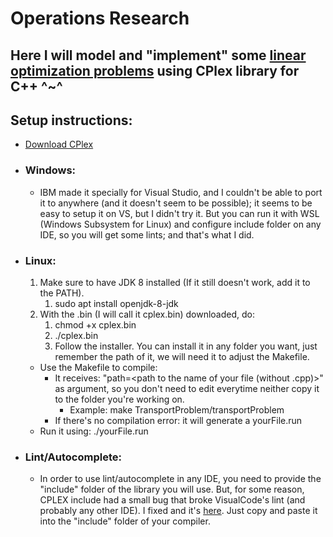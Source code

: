 # Operations Research
## Here I will model and "implement" some [linear optimization problems](https://1drv.ms/f/s!Av7ZeqaYG5k95619kGFrdFsHfB80LA) using CPlex library for C++ ^~^

## Setup instructions:
* [Download CPlex](https://www.ibm.com/developerworks/br/downloads/ws/ilogcplex/index.html)
* ### Windows:
  * IBM made it specially for Visual Studio, and I couldn't be able to port it to anywhere (and it doesn't seem to be possible); it seems to be easy to setup it on VS, but I didn't try it. But you can run it with WSL (Windows Subsystem for Linux) and configure include folder on any IDE, so you will get some lints; and that's what I did.
* ### Linux:
  1. Make sure to have JDK 8 installed (If it still doesn't work, add it to the PATH).
      1. sudo apt install openjdk-8-jdk
  2. With the .bin (I will call it cplex.bin) downloaded, do:
      1. chmod +x cplex.bin
      2. ./cplex.bin
      3. Follow the installer. You can install it in any folder you want, just remember the path of it, we will need it to adjust the Makefile.
  * Use the Makefile to compile:
      * It receives: "path=\<path to the name of your file (without .cpp)\>" as argument, so you don't need to edit everytime neither copy it to the folder you're working on.
        * Example: make TransportProblem/transportProblem
      * If there's no compilation error: it will generate a yourFile.run
  * Run it using: ./yourFile.run
* ### Lint/Autocomplete:
  * In order to use lint/autocomplete in any IDE, you need to provide the "include" folder of the library you will use. But, for some reason, CPLEX include had a small bug that broke VisualCode's lint (and probably any other IDE). I fixed and it's [here](https://github.com/NelsonGomesNeto/Operations-Research/tree/master/Fixed%20include). Just copy and paste it into the "include" folder of your compiler.

